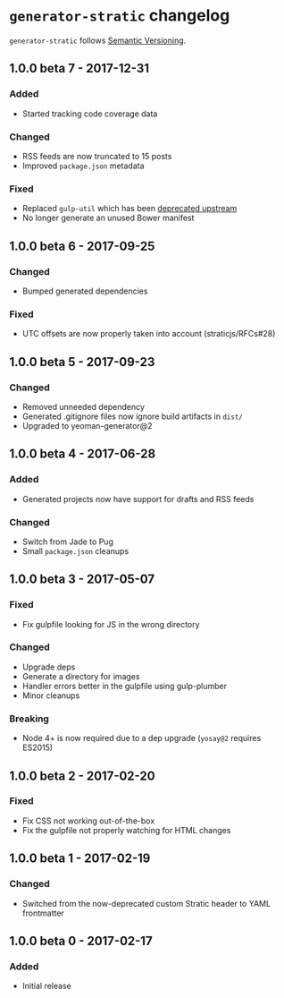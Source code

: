 # `generator-stratic` changelog

`generator-stratic` follows [Semantic Versioning][1].

## 1.0.0 beta 7 - 2017-12-31

### Added

* Started tracking code coverage data

### Changed

* RSS feeds are now truncated to 15 posts
* Improved `package.json` metadata

### Fixed

* Replaced `gulp-util` which has been [deprecated upstream](https://medium.com/gulpjs/gulp-util-ca3b1f9f9ac5)
* No longer generate an unused Bower manifest

## 1.0.0 beta 6 - 2017-09-25

### Changed

* Bumped generated dependencies

### Fixed

* UTC offsets are now properly taken into account (straticjs/RFCs#28)

## 1.0.0 beta 5 - 2017-09-23

### Changed

* Removed unneeded dependency
* Generated .gitignore files now ignore build artifacts in `dist/`
* Upgraded to yeoman-generator@2

## 1.0.0 beta 4 - 2017-06-28

### Added

* Generated projects now have support for drafts and RSS feeds

### Changed

* Switch from Jade to Pug
* Small `package.json` cleanups

## 1.0.0 beta 3 - 2017-05-07

### Fixed

* Fix gulpfile looking for JS in the wrong directory

### Changed

* Upgrade deps
* Generate a directory for images
* Handler errors better in the gulpfile using gulp-plumber
* Minor cleanups

### Breaking

* Node 4+ is now required due to a dep upgrade (`yosay@2` requires ES2015)

## 1.0.0 beta 2 - 2017-02-20

### Fixed

* Fix CSS not working out-of-the-box
* Fix the gulpfile not properly watching for HTML changes

## 1.0.0 beta 1 - 2017-02-19

### Changed

* Switched from the now-deprecated custom Stratic header to YAML frontmatter

## 1.0.0 beta 0 - 2017-02-17

### Added

* Initial release

 [1]: http://semver.org/
